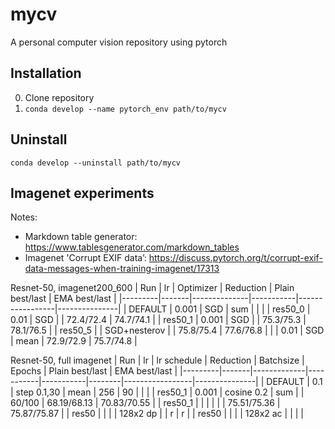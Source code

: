 # mycv
A personal computer vision repository using pytorch

## Installation
0. Clone repository
1. `conda develop --name pytorch_env path/to/mycv`

## Uninstall
`conda develop --uninstall path/to/mycv`

## Imagenet experiments
Notes:
- Markdown table generator: https://www.tablesgenerator.com/markdown_tables
- Imagenet 'Corrupt EXIF data’: https://discuss.pytorch.org/t/corrupt-exif-data-messages-when-training-imagenet/17313

Resnet-50, imagenet200_600
| Run     | lr    | Optimizer    | Reduction | Plain best/last | EMA best/last |
|---------|-------|--------------|-----------|-----------------|---------------|
| DEFAULT | 0.001 | SGD          | sum       |                 |               |
| res50_0 | 0.01  | SGD          |           | 72.4/72.4       | 74.7/74.1     |
| res50_1 | 0.001 | SGD          |           | 75.3/75.3       | 78.1/76.5     |
| res50_5 |       | SGD+nesterov |           | 75.8/75.4       | 77.6/76.8     |
|         | 0.01  | SGD          | mean      | 72.9/72.9       | 75.7/74.8     |


Resnet-50, full imagenet
| Run     | lr    | lr schedule | Reduction | Batchsize | Epochs | Plain best/last | EMA best/last |
|---------|-------|-------------|-----------|-----------|--------|-----------------|---------------|
| DEFAULT | 0.1   | step 0.1,30 | mean      | 256       | 90     |                 |               |
| res50_1 | 0.001 | cosine 0.2  | sum       |           | 60/100 | 68.19/68.13     | 70.83/70.55   |
| res50_1 |       |             |           |           |        | 75.51/75.36     | 75.87/75.87   |
| res50   |       |             |           | 128x2 dp  |        | r               | r             |
| res50   |       |             |           | 128x2 ac  |        |                 |               |
